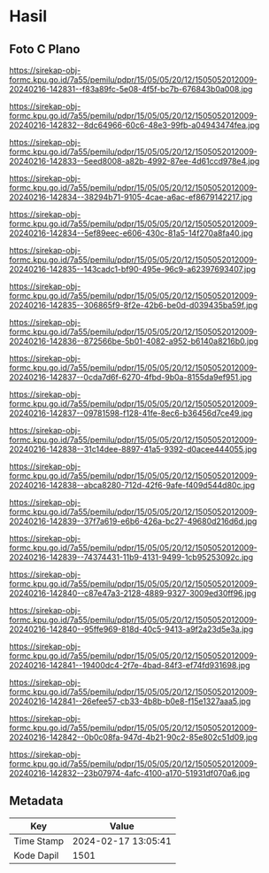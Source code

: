 # Hasil

## Foto C Plano

https://sirekap-obj-formc.kpu.go.id/7a55/pemilu/pdpr/15/05/05/20/12/1505052012009-20240216-142831--f83a89fc-5e08-4f5f-bc7b-676843b0a008.jpg

https://sirekap-obj-formc.kpu.go.id/7a55/pemilu/pdpr/15/05/05/20/12/1505052012009-20240216-142832--8dc64966-60c6-48e3-99fb-a04943474fea.jpg

https://sirekap-obj-formc.kpu.go.id/7a55/pemilu/pdpr/15/05/05/20/12/1505052012009-20240216-142833--5eed8008-a82b-4992-87ee-4d61ccd978e4.jpg

https://sirekap-obj-formc.kpu.go.id/7a55/pemilu/pdpr/15/05/05/20/12/1505052012009-20240216-142834--38294b71-9105-4cae-a6ac-ef8679142217.jpg

https://sirekap-obj-formc.kpu.go.id/7a55/pemilu/pdpr/15/05/05/20/12/1505052012009-20240216-142834--5ef89eec-e606-430c-81a5-14f270a8fa40.jpg

https://sirekap-obj-formc.kpu.go.id/7a55/pemilu/pdpr/15/05/05/20/12/1505052012009-20240216-142835--143cadc1-bf90-495e-96c9-a62397693407.jpg

https://sirekap-obj-formc.kpu.go.id/7a55/pemilu/pdpr/15/05/05/20/12/1505052012009-20240216-142835--306865f9-8f2e-42b6-be0d-d039435ba59f.jpg

https://sirekap-obj-formc.kpu.go.id/7a55/pemilu/pdpr/15/05/05/20/12/1505052012009-20240216-142836--872566be-5b01-4082-a952-b6140a8216b0.jpg

https://sirekap-obj-formc.kpu.go.id/7a55/pemilu/pdpr/15/05/05/20/12/1505052012009-20240216-142837--0cda7d6f-6270-4fbd-9b0a-8155da9ef951.jpg

https://sirekap-obj-formc.kpu.go.id/7a55/pemilu/pdpr/15/05/05/20/12/1505052012009-20240216-142837--09781598-f128-41fe-8ec6-b36456d7ce49.jpg

https://sirekap-obj-formc.kpu.go.id/7a55/pemilu/pdpr/15/05/05/20/12/1505052012009-20240216-142838--31c14dee-8897-41a5-9392-d0acee444055.jpg

https://sirekap-obj-formc.kpu.go.id/7a55/pemilu/pdpr/15/05/05/20/12/1505052012009-20240216-142838--abca8280-712d-42f6-9afe-f409d544d80c.jpg

https://sirekap-obj-formc.kpu.go.id/7a55/pemilu/pdpr/15/05/05/20/12/1505052012009-20240216-142839--37f7a619-e6b6-426a-bc27-49680d216d6d.jpg

https://sirekap-obj-formc.kpu.go.id/7a55/pemilu/pdpr/15/05/05/20/12/1505052012009-20240216-142839--74374431-11b9-4131-9499-1cb95253092c.jpg

https://sirekap-obj-formc.kpu.go.id/7a55/pemilu/pdpr/15/05/05/20/12/1505052012009-20240216-142840--c87e47a3-2128-4889-9327-3009ed30ff96.jpg

https://sirekap-obj-formc.kpu.go.id/7a55/pemilu/pdpr/15/05/05/20/12/1505052012009-20240216-142840--95ffe969-818d-40c5-9413-a9f2a23d5e3a.jpg

https://sirekap-obj-formc.kpu.go.id/7a55/pemilu/pdpr/15/05/05/20/12/1505052012009-20240216-142841--19400dc4-2f7e-4bad-84f3-ef74fd931698.jpg

https://sirekap-obj-formc.kpu.go.id/7a55/pemilu/pdpr/15/05/05/20/12/1505052012009-20240216-142841--26efee57-cb33-4b8b-b0e8-f15e1327aaa5.jpg

https://sirekap-obj-formc.kpu.go.id/7a55/pemilu/pdpr/15/05/05/20/12/1505052012009-20240216-142842--0b0c08fa-947d-4b21-90c2-85e802c51d09.jpg

https://sirekap-obj-formc.kpu.go.id/7a55/pemilu/pdpr/15/05/05/20/12/1505052012009-20240216-142832--23b07974-4afc-4100-a170-51931df070a6.jpg


## Metadata

| Key        | Value               |
| ---------- | ------------------- |
| Time Stamp | 2024-02-17 13:05:41 |
| Kode Dapil | 1501                |



